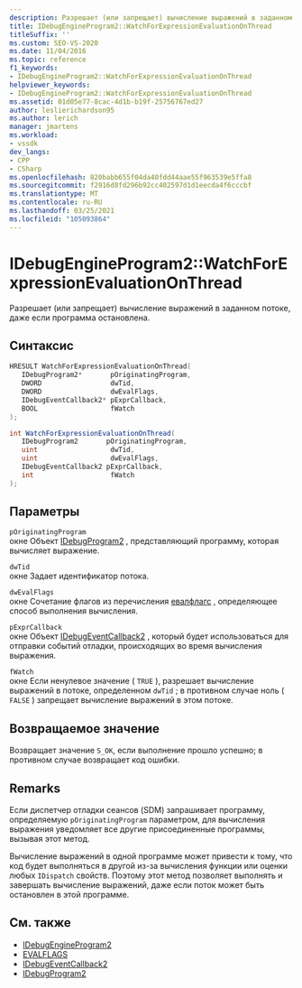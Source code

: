 ```yaml
---
description: Разрешает (или запрещает) вычисление выражений в заданном потоке, даже если программа остановлена.
title: IDebugEngineProgram2::WatchForExpressionEvaluationOnThread
titleSuffix: ''
ms.custom: SEO-VS-2020
ms.date: 11/04/2016
ms.topic: reference
f1_keywords:
- IDebugEngineProgram2::WatchForExpressionEvaluationOnThread
helpviewer_keywords:
- IDebugEngineProgram2::WatchForExpressionEvaluationOnThread
ms.assetid: 01d05e77-8cac-4d1b-b19f-25756767ed27
author: leslierichardson95
ms.author: lerich
manager: jmartens
ms.workload:
- vssdk
dev_langs:
- CPP
- CSharp
ms.openlocfilehash: 820babb655f04da40fdd44aae55f963539e5ffa8
ms.sourcegitcommit: f2916d8fd296b92cc402597d1d1eecda4f6cccbf
ms.translationtype: MT
ms.contentlocale: ru-RU
ms.lasthandoff: 03/25/2021
ms.locfileid: "105093864"
---
```

# <a name="idebugengineprogram2watchforexpressionevaluationonthread"></a>IDebugEngineProgram2::WatchForExpressionEvaluationOnThread
Разрешает (или запрещает) вычисление выражений в заданном потоке, даже если программа остановлена.

## <a name="syntax"></a>Синтаксис

```cpp
HRESULT WatchForExpressionEvaluationOnThread( 
   IDebugProgram2*       pOriginatingProgram,
   DWORD                 dwTid,
   DWORD                 dwEvalFlags,
   IDebugEventCallback2* pExprCallback,
   BOOL                  fWatch
);
```

```csharp
int WatchForExpressionEvaluationOnThread( 
   IDebugProgram2       pOriginatingProgram,
   uint                  dwTid,
   uint                  dwEvalFlags,
   IDebugEventCallback2 pExprCallback,
   int                   fWatch
);
```

## <a name="parameters"></a>Параметры
`pOriginatingProgram`\
окне Объект [IDebugProgram2](../../../extensibility/debugger/reference/idebugprogram2.md) , представляющий программу, которая вычисляет выражение.

`dwTid`\
окне Задает идентификатор потока.

`dwEvalFlags`\
окне Сочетание флагов из перечисления [евалфлагс](../../../extensibility/debugger/reference/evalflags.md) , определяющее способ выполнения вычисления.

`pExprCallback`\
окне Объект [IDebugEventCallback2](../../../extensibility/debugger/reference/idebugeventcallback2.md) , который будет использоваться для отправки событий отладки, происходящих во время вычисления выражения.

`fWatch`\
окне Если ненулевое значение ( `TRUE` ), разрешает вычисление выражений в потоке, определенном `dwTid` ; в противном случае ноль ( `FALSE` ) запрещает вычисление выражений в этом потоке.

## <a name="return-value"></a>Возвращаемое значение
 Возвращает значение `S_OK`, если выполнение прошло успешно; в противном случае возвращает код ошибки.

## <a name="remarks"></a>Remarks
 Если диспетчер отладки сеансов (SDM) запрашивает программу, определяемую `pOriginatingProgram` параметром, для вычисления выражения уведомляет все другие присоединенные программы, вызывая этот метод.

 Вычисление выражений в одной программе может привести к тому, что код будет выполняться в другой из-за вычисления функции или оценки любых `IDispatch` свойств. Поэтому этот метод позволяет выполнять и завершать вычисление выражений, даже если поток может быть остановлен в этой программе.

## <a name="see-also"></a>См. также
- [IDebugEngineProgram2](../../../extensibility/debugger/reference/idebugengineprogram2.md)
- [EVALFLAGS](../../../extensibility/debugger/reference/evalflags.md)
- [IDebugEventCallback2](../../../extensibility/debugger/reference/idebugeventcallback2.md)
- [IDebugProgram2](../../../extensibility/debugger/reference/idebugprogram2.md)
